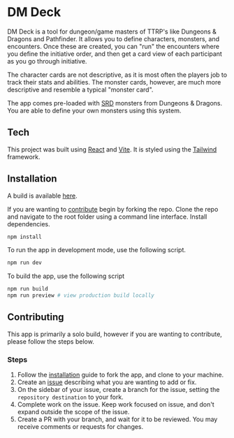 # DM Deck
DM Deck is a tool for dungeon/game masters of TTRP's like Dungeons & Dragons and Pathfinder. It allows you to define characters, monsters, and encounters. Once these are created, you can "run" the encounters where you define the initiative order, and then get a card view of each participant as you go through initiative.

The character cards are not descriptive, as it is most often the players job to track their stats and abilities. The monster cards, however, are much more descriptive and resemble a typical "monster card".

The app comes pre-loaded with [SRD](https://dnd.wizards.com/resources/systems-reference-document) monsters from Dungeons & Dragons. You are able to define your own monsters using this system.

## Tech
This project was built using [React](https://react.dev/) and [Vite](https://vitejs.dev/). It is styled using the [Tailwind](https://tailwindcss.com/) framework.

## Installation
A build is available [here](https://awidener3.github.io/dm-deck-notion/).

If you are wanting to [contribute](#contributing) begin by forking the repo. Clone the repo and navigate to the root folder using a command line interface. Install dependencies.

```zsh
npm install
```

To run the app in development mode, use the following script.

```zsh
npm run dev
```

To build the app, use the following script

```zsh
npm run build
npm run preview # view production build locally
```

## Contributing
This app is primarily a solo build, however if you are wanting to contribute, please follow the steps below.

### Steps
1. Follow the [installation](#installation) guide to fork the app, and clone to your machine.
2. Create an [issue](https://github.com/awidener3/dm-deck-notion/issues/new/choose) describing what you are wanting to add or fix.
3. On the sidebar of your issue, create a branch for the issue, setting the `repository destination` to your fork.
4. Complete work on the issue. Keep work focused on issue, and don't expand outside the scope of the issue.
5. Create a PR with your branch, and wait for it to be reviewed. You may receive comments or requests for changes.